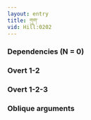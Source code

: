 ```yaml
---
layout: entry
title: གུག་
vid: Hill:0202
---
```

### Dependencies (N = 0)


### Overt 1-2


### Overt 1-2-3


### Oblique arguments
